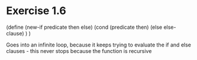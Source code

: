 # Exercise 1.6

(define (new-if predicate then else)
    (cond   (predicate then)
            (else else-clause)
    )
)

Goes into an infinite loop, because it keeps trying to evaluate the if and else clauses - this never stops because the function is recursive
